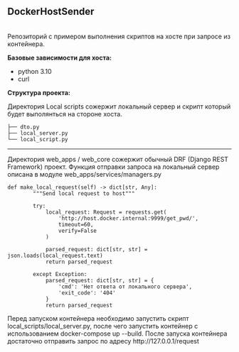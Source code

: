 <h2>DockerHostSender</h2>
<br>
Репозиторий с примером выполнения скриптов на хосте при запросе из контейнера.
<br>
<p>
<b>Базовые зависимости для хоста:</b>
<ul>
<li>python 3.10</li>
<li>curl</li>
</ul>
</p>
<p>
<b>Структура проекта:</b>

Директория Local scripts сожержит локальный сервер и скрипт который будет выполянться на стороне хоста.

```
├── dto.py
├── local_server.py
└── local_script.py
```
<hr>
Директория web_apps / web_core сожержит обычный DRF (Django REST Framework) проект. Функция отправки запроса на локальный сервер описана в модуле web_apps/services/managers.py

```
def make_local_request(self) -> dict[str, Any]:
        """Send local request to host"""

        try:
            local_request: Request = requests.get(
                'http://host.docker.internal:9999/get_pwd/',
                timeout=60,
                verify=False
            )

            parsed_request: dict[str, str] = json.loads(local_request.text)
            return parsed_request

        except Exception:
            parsed_request: dict[str, str] = {
                'cmd': 'Нет ответа от локального сервера',
                'exit_code': '404'
            }
            return parsed_request
```

</p>

<p>
Перед запуском контейнера необходимо запустить скрипт local_scripts/local_server.py, после чего запустить контейнер с использованием docker-compose up --build. После запуска контейнера достаточно отправить запрос по адресу http://127.0.0.1/request
</p>
